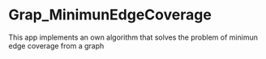 # Grap_MinimunEdgeCoverage
This app implements an own algorithm that solves the problem of minimun edge coverage from a graph
